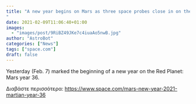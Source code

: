 ```yaml
---
title: "A new year begins on Mars as three space probes close in on the Red Planet
"
date: 2021-02-09T11:06:40+01:00
images:
  - "images/post/9RiBZ49JKe7c4iuaAo5nwB.jpg"
author: "AstroBot"
categories: ["News"]
tags: ["space.com"]
draft: false
---
```


Yesterday (Feb. 7) marked the beginning of a new year on the Red Planet: Mars year 36. 

Διαβάστε περισσότερα: https://www.space.com/mars-new-year-2021-martian-year-36
